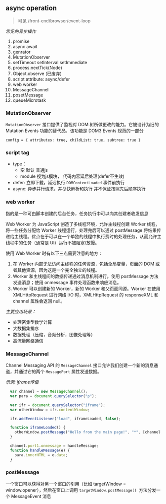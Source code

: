 

## async operation
> 可见 /front-end/browser/event-loop

*常见的异步操作*
1. promise
2. async await
3. genrator
4. MutationObserver
5. setTimeout setInterval setImmediate
6. process.nextTick(Node)
7. Object.observe (已废弃)
8. script attribute: async/defer
9. web worker
10. MessageChannel
11. posetMessage
12. queueMicrotask






### MutationObserver

`MutationObserver` 接口提供了监视对 DOM 树所做更改的能力。它被设计为旧的 Mutation Events 功能的替代品，该功能是 DOM3 Events 规范的一部分

```config = { attributes: true, childList: true, subtree: true }```

### script tag

- type：
  - 空 默认 普通js
  - module 视为js模块， 代码内容延后处理(defer不生效)
- defer: 立即下载，延迟执行  `DOMContentLoaded` 事件前执行
- async: 异步并行请求，并尽快解析和执行 并不保证按照先后顺序执行 


### web worker


指的是一种可由脚本创建的后台任务，任务执行中可以向其创建者收发信息  

Web Worker 为 JavaScript 创造了多线程环境，允许主线程创建 Worker 线程，将一些任务分配给 Worker 线程运行，处理完后可以通过 postMessage 将结果传递给主线程。优点在于可以在一个单独的线程中执行费时的处理任务，从而允许主线程中的任务（通常是 UI）运行不被阻塞/放慢。

使用 Web Worker 时有以下三点需要注意的地方：
1. 在 Worker 内部无法访问主线程的任何资源，包括全局变量，页面的 DOM 或者其他资源，因为这是一个完全独立的线程。  
2. Worker 和主线程间的数据传递通过消息机制进行。使用 postMessage 方法发送消息；使用 onmessage 事件处理函数来响应消息。 
3. Worker 可以创建新的 Worker，新的 Worker 和父页面同源。Worker 在使用 XMLHttpRequest 进行网络 I/O 时，XMLHttpRequest 的 responseXML 和 channel 属性会返回 null。  

*主要应用场景：*
- 处理密集型数学计算
- 大数据集排序
- 数据处理（压缩，音频分析，图像处理等）
- 高流量网络通信



### MessageChannel

Channel Messaging API 的 `MessageChannel` 接口允许我们创建一个新的消息通道，并通过它的两个 `MessagePort` 属性发送数据。

*示例: iframe传值*
```js
  var channel = new MessageChannel();
  var para = document.querySelector("p");

  var ifr = document.querySelector("iframe");
  var otherWindow = ifr.contentWindow;

  ifr.addEventListener("load", iframeLoaded, false);

  function iframeLoaded() {
    otherWindow.postMessage("Hello from the main page!", "*", [channel.port2]);
  }

  channel.port1.onmessage = handleMessage;
  function handleMessage(e) {
    para.innerHTML = e.data;
  }
```

### postMessage

一个窗口可以获得对另一个窗口的引用（比如 targetWindow = window.opener），然后在窗口上调用 `targetWindow.postMessage() `方法分发一个 MessageEvent 消息
